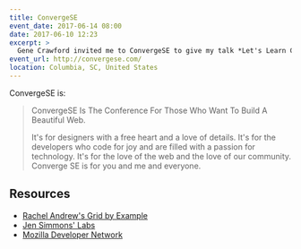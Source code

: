 ```yaml
---
title: ConvergeSE
event_date: 2017-06-14 08:00
date: 2017-06-10 12:23
excerpt: >
  Gene Crawford invited me to ConvergeSE to give my talk *Let's Learn CSS Grid*.
event_url: http://convergese.com/
location: Columbia, SC, United States
---
```


ConvergeSE is:

> ConvergeSE Is The Conference For Those Who Want To Build A Beautiful Web.
>
> It's for designers with a free heart and a love of details. It's for the developers who code for joy and are filled with a passion for technology. It's for the love of the web and the love of our community. Converge SE is for you and me and everyone.

## Resources

- [Rachel Andrew's Grid by Example](http://gridbyexample.com/)
- [Jen Simmons' Labs](http://labs.jensimmons.com/)
- [Mozilla Developer Network](https://developer.mozilla.org/en-US/)

<script async class="speakerdeck-embed" data-id="fd4e2365b7df4167bfb6c43da0239893" data-ratio="1.29456384323641" src="//speakerdeck.com/assets/embed.js"></script>
